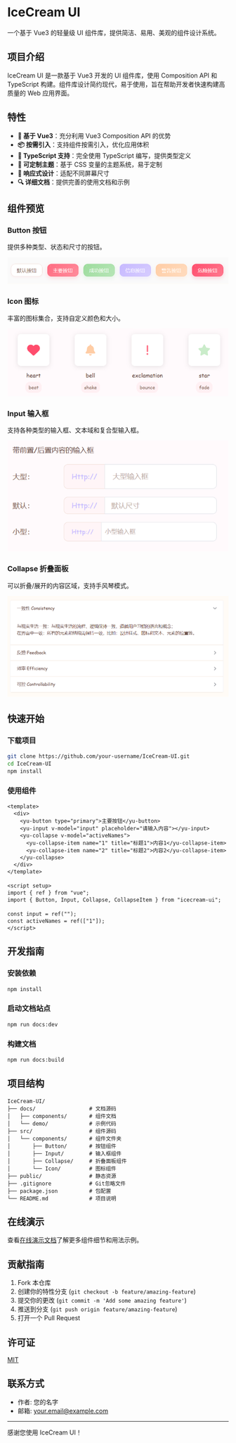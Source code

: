 # IceCream UI

一个基于 Vue3 的轻量级 UI 组件库，提供简洁、易用、美观的组件设计系统。

## 项目介绍

IceCream UI 是一款基于 Vue3 开发的 UI 组件库，使用 Composition API 和 TypeScript 构建。组件库设计简约现代，易于使用，旨在帮助开发者快速构建高质量的 Web 应用界面。

## 特性

- **🚀 基于 Vue3**：充分利用 Vue3 Composition API 的优势
- **📦 按需引入**：支持组件按需引入，优化应用体积
- **🔧 TypeScript 支持**：完全使用 TypeScript 编写，提供类型定义
- **🎨 可定制主题**：基于 CSS 变量的主题系统，易于定制
- **📱 响应式设计**：适配不同屏幕尺寸
- **🔍 详细文档**：提供完善的使用文档和示例

## 组件预览

### Button 按钮

提供多种类型、状态和尺寸的按钮。

![Button 组件预览](/src/assets/buttonExample.png)

### Icon 图标

丰富的图标集合，支持自定义颜色和大小。

![Icon 组件预览](/src/assets/Icon.png)

### Input 输入框

支持各种类型的输入框、文本域和复合型输入框。

![Input 组件预览](/src/assets/Input.png)

### Collapse 折叠面板

可以折叠/展开的内容区域，支持手风琴模式。

![Collapse 组件预览](/src/assets/Collapse.png)

## 快速开始

### 下载项目

```bash
git clone https://github.com/your-username/IceCream-UI.git
cd IceCream-UI
npm install
```

### 使用组件

```vue
<template>
  <div>
    <yu-button type="primary">主要按钮</yu-button>
    <yu-input v-model="input" placeholder="请输入内容"></yu-input>
    <yu-collapse v-model="activeNames">
      <yu-collapse-item name="1" title="标题1">内容1</yu-collapse-item>
      <yu-collapse-item name="2" title="标题2">内容2</yu-collapse-item>
    </yu-collapse>
  </div>
</template>

<script setup>
import { ref } from "vue";
import { Button, Input, Collapse, CollapseItem } from "icecream-ui";

const input = ref("");
const activeNames = ref(["1"]);
</script>
```

## 开发指南

### 安装依赖

```bash
npm install
```

### 启动文档站点

```bash
npm run docs:dev
```

### 构建文档

```bash
npm run docs:build
```

## 项目结构

```
IceCream-UI/
├── docs/                 # 文档源码
│   ├── components/       # 组件文档
│   └── demo/             # 示例代码
├── src/                  # 组件源码
│   └── components/       # 组件文件夹
│       ├── Button/       # 按钮组件
│       ├── Input/        # 输入框组件
│       ├── Collapse/     # 折叠面板组件
│       └── Icon/         # 图标组件
├── public/               # 静态资源
├── .gitignore            # Git忽略文件
├── package.json          # 包配置
└── README.md             # 项目说明
```

## 在线演示

查看[在线演示文档](https://your-demo-url.com)了解更多组件细节和用法示例。

## 贡献指南

1. Fork 本仓库
2. 创建你的特性分支 (`git checkout -b feature/amazing-feature`)
3. 提交你的更改 (`git commit -m 'Add some amazing feature'`)
4. 推送到分支 (`git push origin feature/amazing-feature`)
5. 打开一个 Pull Request

## 许可证

[MIT](LICENSE)

## 联系方式

- 作者: 您的名字
- 邮箱: your.email@example.com

---

感谢您使用 IceCream UI！
